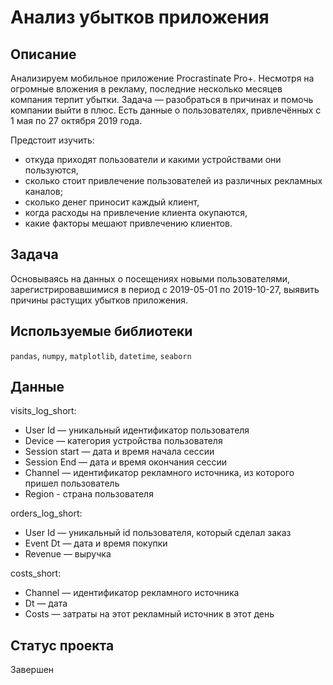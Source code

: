 # Анализ убытков приложения

## Описание

Анализируем мобильное приложение Procrastinate Pro+. Несмотря на огромные вложения в рекламу, последние несколько месяцев компания терпит убытки. 
Задача — разобраться в причинах и помочь компании выйти в плюс.
Есть данные о пользователях, привлечённых с 1 мая по 27 октября 2019 года.

Предстоит изучить:
- откуда приходят пользователи и какими устройствами они пользуются,
- сколько стоит привлечение пользователей из различных рекламных каналов;
- сколько денег приносит каждый клиент,
- когда расходы на привлечение клиента окупаются,
- какие факторы мешают привлечению клиентов.


## Задача

Основываясь на данных о посещениях новыми пользователями, зарегистрировавшимися в период с 2019-05-01 по 2019-10-27, выявить причины растущих убытков приложения.


## Используемые библиотеки

`pandas`, `numpy`, `matplotlib`, `datetime`, `seaborn`


## Данные

visits_log_short:

- User Id — уникальный идентификатор пользователя
- Device — категория устройства пользователя
- Session start — дата и время начала сессии
- Session End — дата и время окончания сессии
- Channel — идентификатор рекламного источника, из которого пришел пользователь
- Region - страна пользователя

orders_log_short:

- User Id — уникальный id пользователя, который сделал заказ
- Event Dt — дата и время покупки
- Revenue — выручка

costs_short:

- Channel — идентификатор рекламного источника
- Dt — дата
- Costs — затраты на этот рекламный источник в этот день


## Статус проекта

Завершен